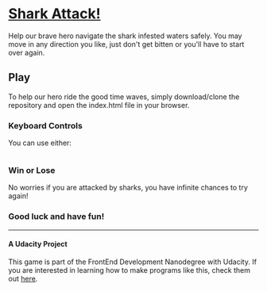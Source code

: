 # [Shark Attack!](arcade-game)

Help our brave hero navigate the shark infested waters safely. You may move in any direction you like, just don't get bitten or you'll have to start over again.

## Play
To help our hero ride the good time waves, simply download/clone the repository and open the index.html file in your browser.

### Keyboard Controls
You can use either:

![<img align="center" alt="Keyboard Options">](http://sburngdl.weebly.com/uploads/8/8/9/0/88900840/arrow_orig.png)

### Win or Lose
No worries if you are attacked by sharks, you have infinite chances to try again!

### Good luck and have fun!

- - -

#### A Udacity Project
This game is part of the FrontEnd Development Nanodegree with Udacity. If you are interested in learning how to make programs like this, check them out [here](https://www.udacity.com/course/front-end-web-developer-nanodegree--nd001).
